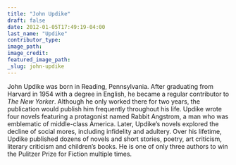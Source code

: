 ```yaml
---
title: "John Updike"
draft: false
date: 2012-01-05T17:49:19-04:00
last_name: "Updike"
contributor_type:
image_path:
image_credit:
featured_image_path:
_slug: john-updike
---
```


John Updike was born in Reading, Pennsylvania. After graduating from Harvard in 1954 with a degree in English, he became a regular contributor to _The New Yorker_. Although he only worked there for two years, the publication would publish him frequently throughout his life. Updike wrote four novels featuring a protagonist named Rabbit Angstrom, a man who was emblematic of middle-class America. Later, Updike’s novels explored the decline of social mores, including infidelity and adultery. Over his lifetime, Updike published dozens of novels and short stories, poetry, art criticism, literary criticism and children’s books. He is one of only three authors to win the Pulitzer Prize for Fiction multiple times.

